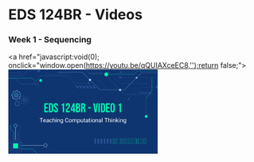 # EDS 124BR - Videos

### Week 1 - Sequencing
<a href="javascript:void(0); onclick="window.open(https://youtu.be/qQUIAXceEC8,'');return false;">
<img width="300" src="https://github.com/kevinlee-2000/EDS-124BR---Teaching-Computational-Thinking/blob/main/thumbnails/video1.png"/>
</a>

              
